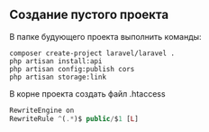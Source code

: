 ## Создание пустого проекта
В папке будующего проекта выполнить команды:
```shell
composer create-project laravel/laravel .
php artisan install:api
php artisan config:publish cors
php artisan storage:link
```
В корне проекта создать файл .htaccess
``` php
RewriteEngine on
RewriteRule ^(.*)$ public/$1 [L]
```

